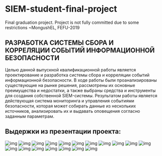 # SIEM-student-final-project
Final graduation project. Project is not fully committed due to some restrictions ~MongushEL, FEFU-2019

## РАЗРАБОТКА СИСТЕМЫ СБОРА И КОРРЕЛЯЦИИ СОБЫТИЙ ИНФОРМАЦИОННОЙ БЕЗОПАСНОСТИ
Целью данной выпускной квалификационной работы является проектирование и разработка системы сбора и корреляции событий информационной безопасности. В ходе работы были проанализированы существующие на рынке решения, рассмотрены их основные преимущества и недостатки, а также выбраны средства и инструменты для создания собственной SIEM-системы. Результатом работы является действующая система мониторинга и управления событиями безопасности, которая может собирать данные из нескольких источников, анализировать их и выдавать оповещения согласно заданным параметрам.

## Выдержки из презентации проекта:

![img](https://raw.githubusercontent.com/pleq/SIEM-student-final-project/master/doc/1.png)
![img](https://raw.githubusercontent.com/pleq/SIEM-student-final-project/master/doc/2.png)
![img](https://raw.githubusercontent.com/pleq/SIEM-student-final-project/master/doc/3.png)
![img](https://raw.githubusercontent.com/pleq/SIEM-student-final-project/master/doc/4.png)
![img](https://raw.githubusercontent.com/pleq/SIEM-student-final-project/master/doc/5.png)
![img](https://raw.githubusercontent.com/pleq/SIEM-student-final-project/master/doc/6.png)
![img](https://raw.githubusercontent.com/pleq/SIEM-student-final-project/master/doc/7.png)
![img](https://raw.githubusercontent.com/pleq/SIEM-student-final-project/master/doc/8.png)
![img](https://raw.githubusercontent.com/pleq/SIEM-student-final-project/master/doc/9.png)
![img](https://raw.githubusercontent.com/pleq/SIEM-student-final-project/master/doc/10.png)
![img](https://raw.githubusercontent.com/pleq/SIEM-student-final-project/master/doc/11.png)
![img](https://raw.githubusercontent.com/pleq/SIEM-student-final-project/master/doc/12.png)
![img](https://raw.githubusercontent.com/pleq/SIEM-student-final-project/master/doc/13.png)
![img](https://raw.githubusercontent.com/pleq/SIEM-student-final-project/master/doc/14.png)
![img](https://raw.githubusercontent.com/pleq/SIEM-student-final-project/master/doc/15.png)
![img](https://raw.githubusercontent.com/pleq/SIEM-student-final-project/master/doc/16.png)
![img](https://raw.githubusercontent.com/pleq/SIEM-student-final-project/master/doc/17.png)
![img](https://raw.githubusercontent.com/pleq/SIEM-student-final-project/master/doc/18.png)
